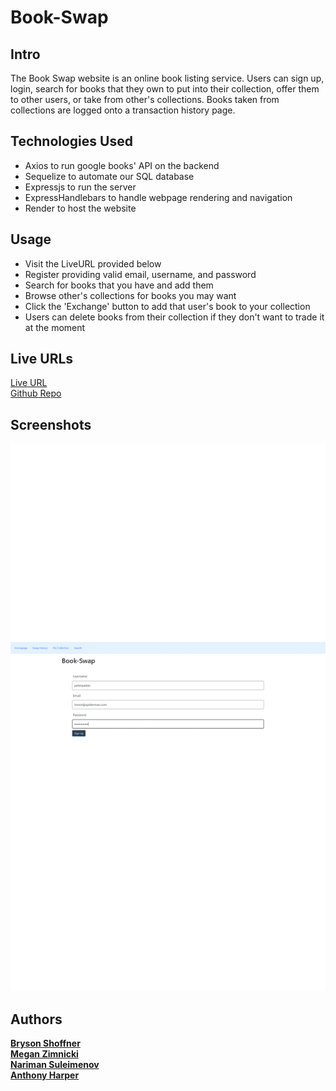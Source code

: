 # Book-Swap

## Intro
The Book Swap website is an online book listing service. Users can sign up, login, search for books that they own to put into their collection, offer them to other users, or take from other's collections. Books taken from collections are logged onto a transaction history page.

## Technologies Used
- Axios to run google books' API on the backend
- Sequelize to automate our SQL database
- Expressjs to run the server
- ExpressHandlebars to handle webpage rendering and navigation
- Render to host the website

## Usage
- Visit the LiveURL provided below
- Register providing valid email, username, and password
- Search for books that you have and add them
- Browse other's collections for books you may want
- Click the 'Exchange' button to add that user's book to your collection
- Users can delete books from their collection if they don't want to trade it at the moment

## Live URLs
[Live URL](https://book-swap-ro94.onrender.com/)\
[Github Repo](https://github.com/aharper2568/Book-Swap)

## Screenshots

![gif demonstrating website funcitonality](./assets/gifmaker_me.gif)

## Authors

**[Bryson Shoffner](https://github.com/Bryson987081)\
[Megan Zimnicki](https://github.com/meg-an321)\
[Nariman Suleimenov](https://github.com/NarSulEsz)\
[Anthony Harper](https://github.com/aharper2568)**

